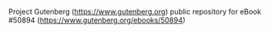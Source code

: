 Project Gutenberg (https://www.gutenberg.org) public repository for
eBook #50894 (https://www.gutenberg.org/ebooks/50894)

